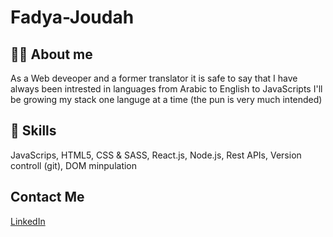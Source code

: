 # Fadya-Joudah

## ✍🏼 About me 

As a Web deveoper and a former translator it is safe to say that I have always been intrested in languages 
from Arabic to English to JavaScripts I'll be growing my stack one languge at a time (the pun is very much intended)

## 🧠 Skills
JavaScrips, HTML5, CSS & SASS, React.js, Node.js, Rest APIs, Version controll (git), DOM minpulation

## Contact Me 

[LinkedIn](https://www.linkedin.com/in/fadyajoudah)







